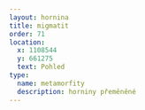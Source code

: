 ```yaml
---
layout: hornina
title: migmatit
order: 71
location:
  x: 1108544
  y: 661275
  text: Pohled
type:
  name: metamorfity
  description: horniny přeměněné
---
```


